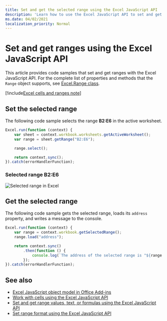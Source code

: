 ```yaml
---
title: Set and get the selected range using the Excel JavaScript API
description: 'Learn how to use the Excel JavaScript API to set and get ranges using the Excel JavaScript API.'
ms.date: 04/02/2021
localization_priority: Normal
---
```


# Set and get ranges using the Excel JavaScript API

This article provides code samples that set and get ranges with the Excel JavaScript API. For the complete list of properties and methods that the `Range` object supports, see [Excel.Range class](/javascript/api/excel/excel.range).

[!include[Excel cells and ranges note](../includes/note-excel-cells-and-ranges.md)]

## Set the selected range

The following code sample selects the range **B2:E6** in the active worksheet.

```js
Excel.run(function (context) {
    var sheet = context.workbook.worksheets.getActiveWorksheet();
    var range = sheet.getRange("B2:E6");

    range.select();

    return context.sync();
}).catch(errorHandlerFunction);
```

### Selected range B2:E6

![Selected range in Excel](../images/excel-ranges-set-selection.png)

## Get the selected range

The following code sample gets the selected range, loads its `address` property, and writes a message to the console.

```js
Excel.run(function (context) {
    var range = context.workbook.getSelectedRange();
    range.load("address");

    return context.sync()
        .then(function () {
            console.log(`The address of the selected range is "${range.address}"`);
        });
}).catch(errorHandlerFunction);
```

## See also

- [Excel JavaScript object model in Office Add-ins](excel-add-ins-core-concepts.md)
- [Work with cells using the Excel JavaScript API](excel-add-ins-cells.md)
- [Set and get range values, text, or formulas using the Excel JavaScript API](excel-add-ins-ranges-set-get-values.md)
- [Set range format using the Excel JavaScript API](excel-add-ins-ranges-set-format.md)
